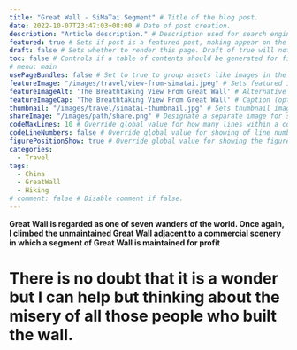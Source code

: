 ```yaml
---
title: "Great Wall - SiMaTai Segment" # Title of the blog post.
date: 2022-10-07T23:47:03+08:00 # Date of post creation.
description: "Article description." # Description used for search engine.
featured: true # Sets if post is a featured post, making appear on the home page side bar.
draft: false # Sets whether to render this page. Draft of true will not be rendered.
toc: false # Controls if a table of contents should be generated for first-level links automatically.
# menu: main
usePageBundles: false # Set to true to group assets like images in the same folder as this post.
featureImage: "/images/travel/view-from-simatai.jpeg" # Sets featured image on blog post.
featureImageAlt: 'The Breathtaking View From Great Wall' # Alternative text for featured image.
featureImageCap: 'The Breathtaking View From Great Wall' # Caption (optional).
thumbnail: "/images/travel/simatai-thumbnail.jpg" # Sets thumbnail image appearing inside card on homepage.
shareImage: "/images/path/share.png" # Designate a separate image for social media sharing.
codeMaxLines: 10 # Override global value for how many lines within a code block before auto-collapsing.
codeLineNumbers: false # Override global value for showing of line numbers within code block.
figurePositionShow: true # Override global value for showing the figure label.
categories:
  - Travel
tags:
  - China
  - GreatWall
  - Hiking
# comment: false # Disable comment if false.
---
```


**Great Wall is regarded as one of seven wanders of the world. Once again, I climbed the unmaintained Great Wall adjacent to a commercial scenery in which a segment of Great Wall is maintained for profit**


# There is no doubt that it is a wonder but I can help but thinking about the misery of all those people who built the wall.